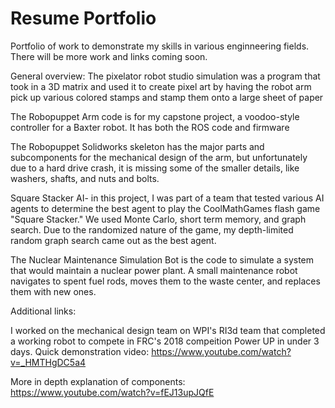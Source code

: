 # Resume Portfolio

Portfolio of work to demonstrate my skills in various enginneering fields. There will be more work and links coming soon. 

General overview: 
The pixelator robot studio simulation was a program that took in a 3D matrix and used it to create pixel art by having the robot arm pick up various colored stamps
and stamp them onto a large sheet of paper

The Robopuppet Arm code is for my capstone project, a voodoo-style controller for a Baxter robot. It has both the ROS code and firmware

The Robopuppet Solidworks skeleton has the major parts and subcomponents for the mechanical design of the arm, but unfortunately due to a hard drive crash, it is missing some of the smaller details, like washers, shafts, and nuts and bolts.

Square Stacker AI- in this project, I was part of a team that tested various AI agents to determine the best agent to play the CoolMathGames flash game "Square Stacker." We used Monte Carlo, short term memory, and graph search. Due to the randomized nature of the game, my depth-limited random graph search came out as the best agent.

The Nuclear Maintenance Simulation Bot is the code to simulate a system that would maintain a nuclear power plant. A small maintenance robot navigates to spent fuel rods, moves them to the waste center, and replaces them with new ones. 


Additional links:

I worked on the mechanical design team on WPI's RI3d team that completed a working robot to compete in FRC's 2018 compeition Power UP in under 3 days.
Quick demonstration video:
https://www.youtube.com/watch?v=_HMTHgDC5a4

More in depth explanation of components:
https://www.youtube.com/watch?v=fEJ13upJQfE
